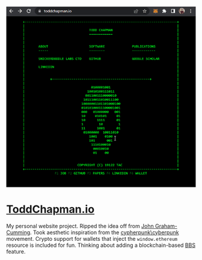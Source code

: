 ![Toddchapman.io](/browser-demo.gif)

# [ToddChapman.io](https://toddchapman.io)

My personal website project. Ripped the idea off from [John Graham-Cumming](https://www.jgc.org). Took aesthetic inspiration from the 
[cypherpunk\cyberpunk](https://www.activism.net/cypherpunk/manifesto.html) movement. Crypto support for wallets that inject the 
`window.ethereum` resource is included for fun. Thinking about adding a blockchain-based [BBS](https://en.wikipedia.org/wiki/Bulletin_board_system) 
feature. 
